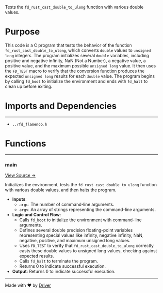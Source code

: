 <!--------------------------------------------------------------------------------->
<!-- IMPORTANT: This file is auto-generated by Driver (https://driver.ai). -------->
<!-- Manual edits may be overwritten on future commits. --------------------------->
<!--------------------------------------------------------------------------------->

Tests the `fd_rust_cast_double_to_ulong` function with various double values.

# Purpose
This code is a C program that tests the behavior of the function `fd_rust_cast_double_to_ulong`, which converts `double` values to `unsigned long` integers. The program initializes several `double` variables, including positive and negative infinity, NaN (Not a Number), a negative value, a positive value, and the maximum possible `unsigned long` value. It then uses the `FD_TEST` macro to verify that the conversion function produces the expected `unsigned long` results for each `double` value. The program begins by calling `fd_boot` to initialize the environment and ends with `fd_halt` to clean up before exiting.
# Imports and Dependencies

---
- `../fd_flamenco.h`


# Functions

---
### main<!-- {{#callable:main}} -->
[View Source →](<../../../../../src/flamenco/types/test_cast.c#L3>)

Initializes the environment, tests the `fd_rust_cast_double_to_ulong` function with various double values, and then halts the program.
- **Inputs**:
    - `argc`: The number of command-line arguments.
    - `argv`: An array of strings representing the command-line arguments.
- **Logic and Control Flow**:
    - Calls `fd_boot` to initialize the environment with command-line arguments.
    - Defines several double precision floating-point variables representing special values like infinity, negative infinity, NaN, negative, positive, and maximum unsigned long values.
    - Uses `FD_TEST` to verify that `fd_rust_cast_double_to_ulong` correctly casts these double values to unsigned long values, checking against expected results.
    - Calls `fd_halt` to terminate the program.
    - Returns 0 to indicate successful execution.
- **Output**: Returns 0 to indicate successful execution.



---
Made with ❤️ by [Driver](https://www.driver.ai/)